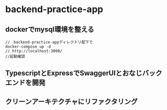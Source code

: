 # backend-practice-app

## dockerでmysql環境を整える

```
//　backend-practice-appディレクトリ配下で
docker-compose up -d
// http://localhost:3000/
//起動確認
```

## TypescriptとExpressでSwaggerUIとおなじバックエンドを開発

## クリーンアーキテクチャにリファクタリング
